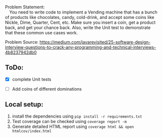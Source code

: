 </strong>Problem Statement</strong>:         
    &emsp;You need to write code to implement a Vending machine that
    has a bunch of products like chocolates, candy, cold-drink, and accept some
    coins like Nickle, Dime, Quarter, Cent, etc. Make sure you insert a coin,
    get a product back, and get your chance back. Also, write the Unit test to
    demonstrate that these common use cases work.

Problem Source: https://medium.com/javarevisited/25-software-design-interview-questions-to-crack-any-programming-and-technical-interviews-4b8237942db0


## ToDo:
- [x] complete Unit tests
- [ ] Add coins of different dominations

       
## Local setup:
1. install the dependencies using `pip install -r requirements.txt`
2. Test coverage can be checked using `coverage report -m`
3. Generate detailed HTML report using `coverage html && open htmlcov/index.html`
